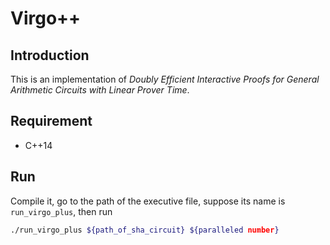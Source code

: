 # Virgo++

## Introduction
This is an implementation of *Doubly Efficient Interactive Proofs for General Arithmetic Circuits with Linear Prover Time*.

## Requirement
- C++14

## Run
Compile it, go to the path of the executive file, suppose its name is `run_virgo_plus`, then run
``` bash
./run_virgo_plus ${path_of_sha_circuit} ${paralleled number}
```

